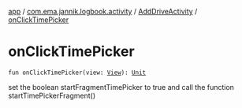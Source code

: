 [app](../../index.md) / [com.ema.jannik.logbook.activity](../index.md) / [AddDriveActivity](index.md) / [onClickTimePicker](./on-click-time-picker.md)

# onClickTimePicker

`fun onClickTimePicker(view: `[`View`](https://developer.android.com/reference/android/view/View.html)`): `[`Unit`](https://kotlinlang.org/api/latest/jvm/stdlib/kotlin/-unit/index.html)

set the boolean startFragmentTimePicker to true and call the function startTimePickerFragment()

